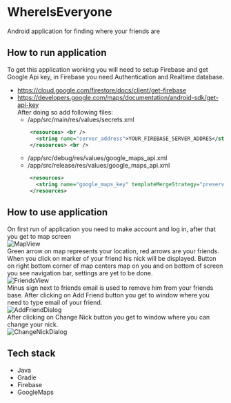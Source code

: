 # WhereIsEveryone
Android application for finding where your friends are


## How to run application

To get this application working you will need to setup Firebase and get Google Api key, in Firebase you need Authentication and Realtime database. <br />
* https://cloud.google.com/firestore/docs/client/get-firebase
* https://developers.google.com/maps/documentation/android-sdk/get-api-key <br />
After doing so add following files: <br />
  * /app/src/main/res/values/secrets.xml <br />
  ```xml
      <resources> <br />
        <string name="server_address">YOUR_FIREBASE_SERVER_ADDRES</string> <br />
      </resources> <br />
  ```
  * /app/src/debug/res/values/google_maps_api.xml <br />
  * /app/src/release/res/values/google_maps_api.xml <br />
  ```xml
      <resources>
        <string name="google_maps_key" templateMergeStrategy="preserve" translatable="false">GOOGLE_MAPS_API_KEY</string>
      </resources> 
  ```

## How to use application
On first run of application you need to make account and log in, after that you get to map screen <br />
![MapView](https://i.imgur.com/XkdnQANm.png) <br />
Green arrow on map represents your location, red arrows are your friends. When you click on marker of your friend his nick will be displayed.
Button on right bottom corner of map centers map on you and on bottom of screen you see navigation bar, settings are yet to be done. <br />
![FriendsView](https://i.imgur.com/WTU2F3fm.png) <br />
Minus sign next to friends email is used to remove him from your friends base.
After clicking on Add Friend button you get to window where you need to type email of your friend. <br />
![AddFriendDialog](https://i.imgur.com/7KAAMTRm.png) <br />
After clicking on Change Nick button you get to window where you can change your nick. <br />
![ChangeNickDialog](https://i.imgur.com/7CPWVnOm.png) 

## Tech stack
 
* Java
* Gradle
* Firebase
* GoogleMaps

